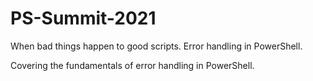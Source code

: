 # PS-Summit-2021

When bad things happen to good scripts.  Error handling in PowerShell.

Covering the fundamentals of error handling in PowerShell.
